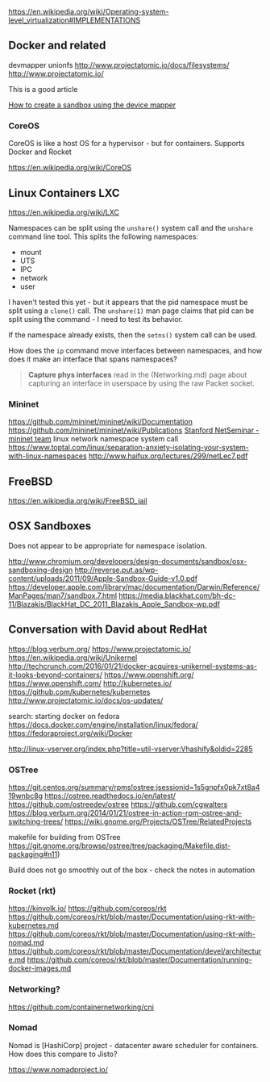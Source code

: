 
<!--
-->

https://en.wikipedia.org/wiki/Operating-system-level_virtualization#IMPLEMENTATIONS

Docker and related
------------------

devmapper unionfs
http://www.projectatomic.io/docs/filesystems/
http://www.projectatomic.io/

This is a good article

[How to create a sandbox using the device mapper]( http://www.flaterco.com/kb/sandbox.html )

### CoreOS

CoreOS is like a host OS for a hypervisor - but for containers.
Supports Docker and Rocket

https://en.wikipedia.org/wiki/CoreOS


Linux Containers LXC
--------------------

https://en.wikipedia.org/wiki/LXC

Namespaces can be split using the `unshare()` system call and the `unshare`
command line tool.  This splits the following namespaces:

 * mount
 * UTS
 * IPC
 * network
 * user

I haven't tested this yet - but it appears that the pid namespace must be
split using a `clone()` call.  The `unshare(1)` man page claims that pid can
be split using the command - I need to test its behavior.

If the namespace already exists, then the `setns()` system call can be used.

How does the `ip` command move interfaces between namespaces, and how does
it make an interface that spans namespaces?

> **Capture phys interfaces**
> read in the (Networking.md) page about capturing an interface in userspace
> by using the raw Packet socket.

### Mininet

https://github.com/mininet/mininet/wiki/Documentation
https://github.com/mininet/mininet/wiki/Publications
[Stanford NetSeminar - mininet team]( https://www.youtube.com/watch?v=90fBCO1MMTA )
linux network namespace system call
https://www.toptal.com/linux/separation-anxiety-isolating-your-system-with-linux-namespaces
http://www.haifux.org/lectures/299/netLec7.pdf

FreeBSD
-------

https://en.wikipedia.org/wiki/FreeBSD_jail

OSX Sandboxes
-------------

Does not appear to be appropriate for namespace isolation.

http://www.chromium.org/developers/design-documents/sandbox/osx-sandboxing-design
http://reverse.put.as/wp-content/uploads/2011/09/Apple-Sandbox-Guide-v1.0.pdf
https://developer.apple.com/library/mac/documentation/Darwin/Reference/ManPages/man7/sandbox.7.html
https://media.blackhat.com/bh-dc-11/Blazakis/BlackHat_DC_2011_Blazakis_Apple_Sandbox-wp.pdf

Conversation with David about RedHat
------


https://blog.verbum.org/
https://www.projectatomic.io/
https://en.wikipedia.org/wiki/Unikernel
http://techcrunch.com/2016/01/21/docker-acquires-unikernel-systems-as-it-looks-beyond-containers/
https://www.openshift.org/
https://www.openshift.com/
http://kubernetes.io/
https://github.com/kubernetes/kubernetes
http://www.projectatomic.io/docs/os-updates/

search: starting docker on fedora
https://docs.docker.com/engine/installation/linux/fedora/
https://fedoraproject.org/wiki/Docker

http://linux-vserver.org/index.php?title=util-vserver:Vhashify&oldid=2285

### OSTree

https://git.centos.org/summary/rpms!ostree;jsessionid=1s5gnpfx0pk7xt8a419wnbc8g
https://ostree.readthedocs.io/en/latest/
https://github.com/ostreedev/ostree
https://github.com/cgwalters
https://blog.verbum.org/2014/01/21/ostree-in-action-rpm-ostree-and-switching-trees/
https://wiki.gnome.org/Projects/OSTree/RelatedProjects

makefile for building from OSTree
https://git.gnome.org/browse/ostree/tree/packaging/Makefile.dist-packaging#n11)

Build does not go smoothly out of the box - check the notes in
automation

### Rocket (rkt)

https://kinvolk.io/
https://github.com/coreos/rkt
https://github.com/coreos/rkt/blob/master/Documentation/using-rkt-with-kubernetes.md
https://github.com/coreos/rkt/blob/master/Documentation/using-rkt-with-nomad.md
https://github.com/coreos/rkt/blob/master/Documentation/devel/architecture.md
https://github.com/coreos/rkt/blob/master/Documentation/running-docker-images.md

### Networking?

https://github.com/containernetworking/cni

### Nomad

Nomad is [HashiCorp] project - datacenter aware scheduler for containers.
How does this compare to Jisto?

https://www.nomadproject.io/


<!-- vim: set autoindent expandtab sw=4 syntax=markdown: -->
